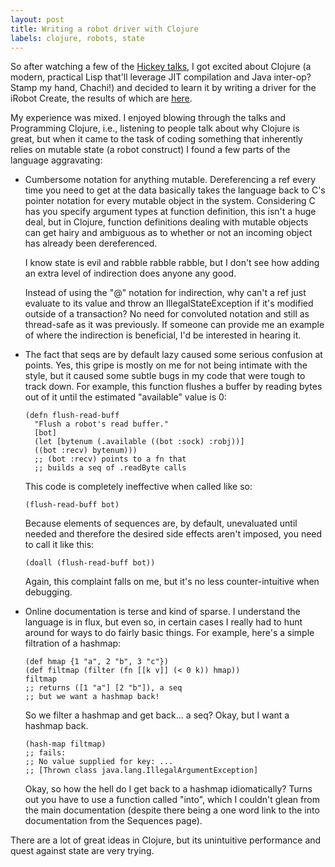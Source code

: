 ```yaml
---
layout: post
title: Writing a robot driver with Clojure
labels: clojure, robots, state
---
```


So after watching a few of the <a href="http://clojure.blip.tv">Hickey talks</a>,
I got excited about Clojure (a modern, practical Lisp that'll leverage
JIT compilation and Java inter-op? Stamp my hand, Chachi!) and decided to learn
it by writing a driver for the iRobot Create, the results of which are
<a href="http://github.com/jamesob/create.clj/">here</a>.

My experience was mixed. I enjoyed blowing through the talks and Programming Clojure,
i.e., listening to people talk about why Clojure is great, but when it came
to the task of coding something that inherently relies on mutable state (a robot
construct) I found a few parts of the language aggravating:

* Cumbersome notation for anything mutable.
  Dereferencing a ref every time you need to get at the
  data basically takes the language back to C's pointer
  notation for every mutable object in the system. Considering
  C has you specify argument types at function definition, this isn't
  a huge deal, but in Clojure, function definitions dealing with
  mutable objects can get hairy and ambiguous as to whether or not
  an incoming object has already been dereferenced. 

  I know state is evil and rabble rabble rabble, but I don't see how
  adding an extra level of indirection does anyone any good.

  Instead of using the "@" notation for indirection, why can't
  a ref just evaluate to its value and throw an IllegalStateException
  if it's modified outside of a transaction? No need for convoluted
  notation and still as thread-safe as it was previously. If someone
  can provide me an example of where the indirection is beneficial,
  I'd be interested in hearing it.

* The fact that seqs are by default lazy caused some serious confusion
  at points. Yes, this gripe is mostly on me for not being intimate with
  the style, but it caused some subtle bugs in my code that were tough to
  track down. For example, this function flushes a buffer by reading bytes
  out of it until the estimated "available" value is 0:

      (defn flush-read-buff
        "Flush a robot's read buffer."
        [bot]
        (let [bytenum (.available ((bot :sock) :robj))]
        ((bot :recv) bytenum)))
        ;; (bot :recv) points to a fn that 
        ;; builds a seq of .readByte calls
        
	This code is completely ineffective when called like so:

      (flush-read-buff bot)

  Because elements of sequences are, by default, unevaluated until needed and therefore
  the desired side effects aren't imposed, you need to call it like this:

      (doall (flush-read-buff bot))

  Again, this complaint falls on me, but it's no less counter-intuitive when
  debugging.

* Online documentation is terse and kind of sparse. I understand the language
  is in flux, but even so, in certain cases I really had to hunt around for
  ways to do fairly basic things. For example, here's a simple filtration of a hashmap:

      (def hmap {1 "a", 2 "b", 3 "c"})
      (def filtmap (filter (fn [[k v]] (< 0 k)) hmap))
      filtmap
      ;; returns ([1 "a"] [2 "b"]), a seq
      ;; but we want a hashmap back!

  So we filter a hashmap and get back... a seq? Okay, but I want a hashmap back.

      (hash-map filtmap)
      ;; fails:
      ;; No value supplied for key: ...
      ;; [Thrown class java.lang.IllegalArgumentException]

  Okay, so how the hell do I get back to a hashmap idiomatically? Turns out you have
  to use a function called "into", which I couldn't glean from the main documentation
  (despite there being a one word link to the into documentation from the Sequences
  page).

There are a lot of great ideas in Clojure, but its unintuitive performance and
quest against state are very trying.

